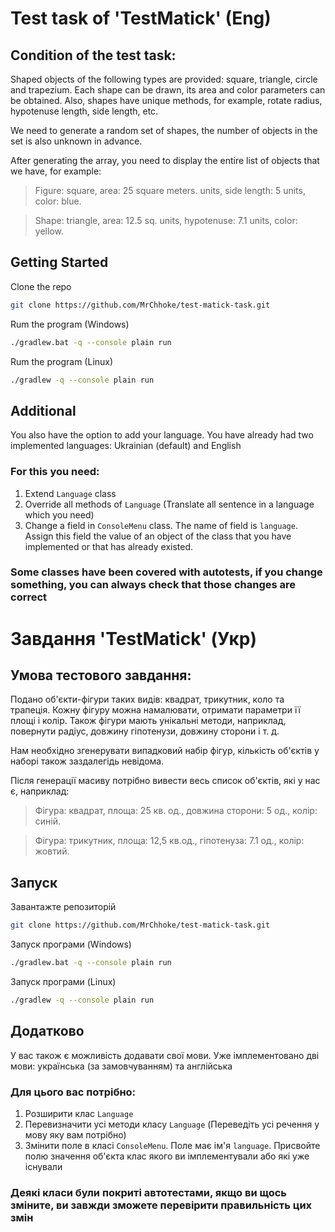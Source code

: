 # Test task of 'TestMatick' (Eng)

## Condition of the test task:

Shaped objects of the following types are provided: square, triangle, circle and trapezium. Each shape can be drawn, its
area and color parameters can be obtained. Also, shapes have unique methods, for example, rotate radius, hypotenuse
length, side length, etc.

We need to generate a random set of shapes, the number of objects in the set is also unknown in advance.

After generating the array, you need to display the entire list of objects that we have, for example:

> Figure: square, area: 25 square meters. units, side length: 5 units, color: blue.

> Shape: triangle, area: 12.5 sq. units, hypotenuse: 7.1 units, color: yellow.

## Getting Started

Clone the repo

```sh
git clone https://github.com/MrChhoke/test-matick-task.git
```

Rum the program (Windows)

```sh
./gradlew.bat -q --console plain run
```

Rum the program (Linux)

```sh
./gradlew -q --console plain run
```

## Additional

You also have the option to add your language. You have already had two implemented languages: Ukrainian (default) and
English

### For this you need:

1. Extend `Language` class
2. Override all methods of `Language` (Translate all sentence in a language which you need)
3. Change a field in `ConsoleMenu` class. The name of field is `language`. Assign this field the value of an object of
   the class that you have implemented or that has already existed.

### Some classes have been covered with autotests, if you change something, you can always check that those changes are correct

# Завдання 'TestMatick' (Укр)

## Умова тестового завдання:

Подано об'єкти-фігури таких видів: квадрат, трикутник, коло та трапеція. Кожну фігуру можна намалювати, отримати
параметри її площі і колір. Також фігури мають унікальні методи, наприклад, повернути радіус, довжину гіпотенузи,
довжину сторони і т. д.

Нам необхідно згенерувати випадковий набір фігур, кількість об'єктів у наборі також заздалегідь невідома.

Після генерації масиву потрібно вивести весь список об'єктів, які у нас є, наприклад:

> Фігура: квадрат, площа: 25 кв. од., довжина сторони: 5 од., колір: синій.

> Фігура: трикутник, площа: 12,5 кв.од., гіпотенуза: 7.1 од., колір: жовтий.

## Запуск

Завантажте репозиторій

```sh
git clone https://github.com/MrChhoke/test-matick-task.git
```

Запуск програми (Windows)

```sh
./gradlew.bat -q --console plain run
```

Запуск програми (Linux)

```sh
./gradlew -q --console plain run
```

## Додатково

У вас також є можливість додавати свої мови. Уже імплементовано дві мови: українська (за замовчуванням) та англійська

### Для цього вас потрібно:

1. Розширити клас `Language`
2. Перевизначити усі методи класу `Language` (Переведіть усі речення у мову яку вам потрібно)
3. Змінити поле в класі `ConsoleMenu`. Поле має ім'я `language`. Присвойте полю значення об'єкта клас якого ви
   імплементували або які уже існували

### Деякі класи були покриті автотестами, якщо ви щось зміните, ви завжди зможете перевірити правильність цих змін